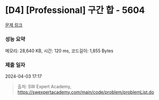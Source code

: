 # [D4] [Professional] 구간 합 - 5604 

[문제 링크](https://swexpertacademy.com/main/code/problem/problemDetail.do?contestProbId=AWXGGNB6cnEDFAUo) 

### 성능 요약

메모리: 28,640 KB, 시간: 120 ms, 코드길이: 1,855 Bytes

### 제출 일자

2024-04-03 17:17



> 출처: SW Expert Academy, https://swexpertacademy.com/main/code/problem/problemList.do